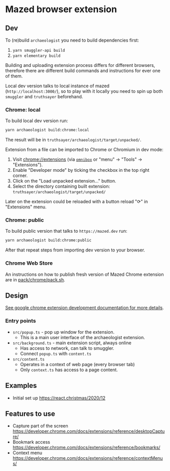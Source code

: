 # Mazed browser extension

## Dev

To (re)build `archaeologist` you need to build dependencies first:

1. `yarn smuggler-api build`
2. `yarn elementary build`

Building and uploading extension process differs for different browsers, therefore there are different build commands and instructions for ever one of them.

Local dev version talks to local instance of mazed (`http://localhost:3000/`), so to play with it locally you need to spin up both `smuggler` and `truthsayer` beforehand.

### Chrome: local

To build local dev version run:

```sh
yarn archaeologist build:chrome:local
```

The result will be in `truthsayer/archaeologist/target/unpacked/`.

Extension from a file can be imported to Chrome or Chromium in dev mode:

1. Visit [chrome://extensions](chrome://extensions) (via [`omnibox`](https://developer.chrome.com/docs/extensions/reference/omnibox/) or "menu" -> "Tools" -> "Extensions").
2. Enable "Developer mode" by ticking the checkbox in the top right corner.
3. Click on the "Load unpacked extension..." button.
4. Select the directory containing built extension: `truthsayer/archaeologist/target/unpacked/`

Later on the extension could be reloaded with a button reload "⟳" in "Extensions" menu.

### Chrome: public

To build public version that talks to `https://mazed.dev` run:

```sh
yarn archaeologist build:chrome:public
```

After that repeat steps from importing dev version to your browser.

### Chrome Web Store

An instructions on how to publish fresh version of Mazed Chrome extension are in [pack/chrome/pack.sh](./pack/chrome/pack.sh).

## Design

[See google chrome extension development documentation for more details](https://developer.chrome.com/docs/extensions/mv3/getstarted/).

### Entry points

- `src/popup.ts` - pop up window for the extension.
  - This is a main user interface of the archaeologist extension.
- `src/background.ts` - main extension script, always online
  - Has access to network, can talk to smuggler.
  - Connect `popup.ts` with `content.ts`
- `src/content.ts`
  - Operates in a context of web page (every browser tab)
  - Only `context.ts` has access to a page content.

## Examples

- Initial set up https://react.christmas/2020/12

## Features to use

- Capture part of the screen https://developer.chrome.com/docs/extensions/reference/desktopCapture/
- Bookmark access https://developer.chrome.com/docs/extensions/reference/bookmarks/
- Context menu https://developer.chrome.com/docs/extensions/reference/contextMenus/
